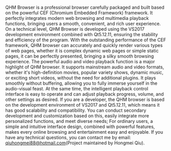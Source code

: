 QHM Browser is a professional browser carefully packaged and built based on the powerful CEF (Chromium Embedded Framework) framework. It perfectly integrates modern web browsing and multimedia playback functions, bringing users a smooth, convenient, and rich user experience.
On a technical level, QHM Browser is developed using the VS2017 development environment combined with Qt5.12.11, ensuring the stability and efficiency of the program. With the outstanding performance of the CEF framework, QHM browser can accurately and quickly render various types of web pages, whether it is complex dynamic web pages or simple static pages, it can be perfectly presented, bringing a silky smooth browsing experience.
The powerful audio and video playback function is a major highlight of QHM browser. It supports mainstream audio and video formats, whether it's high-definition movies, popular variety shows, dynamic music, or exciting short videos, without the need for additional plugins. It plays smoothly without buffering, allowing you to fully immerse yourself in the audio-visual feast. At the same time, the intelligent playback control interface is easy to operate and can adjust playback progress, volume, and other settings as desired.
If you are a developer, the QHM browser is based on the development environment of VS2017 and Qt5.12.11, which means it has good scalability and compatibility. You can conduct secondary development and customization based on this, easily integrate more personalized functions, and meet diverse needs; For ordinary users, a simple and intuitive interface design, combined with powerful features, makes every online browsing and entertainment easy and enjoyable.
If you have any technical questions, you can contact me by email: qiuhongmei88@hotmail.com(Project maintained by Hongmei Qiu).
